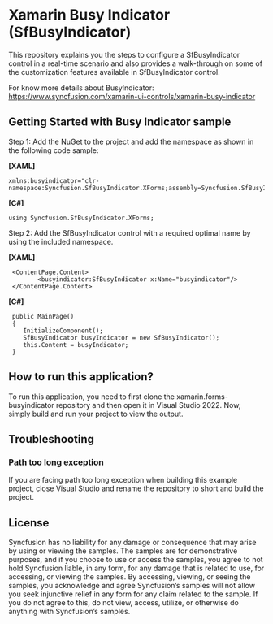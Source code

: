 # Xamarin Busy Indicator (SfBusyIndicator)

This repository explains you the steps to configure a SfBusyIndicator control in a real-time scenario and also provides a walk-through on some of the customization features available in SfBusyIndicator control.

For know more details about BusyIndicator: https://www.syncfusion.com/xamarin-ui-controls/xamarin-busy-indicator

## Getting Started with Busy Indicator sample

Step 1: Add the NuGet to the project and add the namespace as shown in the following code sample:

**[XAML]**

```
xmlns:busyindicator="clr-namespace:Syncfusion.SfBusyIndicator.XForms;assembly=Syncfusion.SfBusyIndicator.XForms"

```
**[C#]**

```
using Syncfusion.SfBusyIndicator.XForms;

```

Step 2: Add the SfBusyIndicator control with a required optimal name by using the included namespace.

**[XAML]**

```
 <ContentPage.Content>
        <busyindicator:SfBusyIndicator x:Name="busyindicator"/>
 </ContentPage.Content>
```
**[C#]**
```
 public MainPage()
 {
    InitializeComponent();
    SfBusyIndicator busyIndicator = new SfBusyIndicator();
    this.Content = busyIndicator;
 }
```
## How to run this application?

To run this application, you need to first clone the xamarin.forms-busyindicator repository and then open it in Visual Studio 2022. Now, simply build and run your project to view the output.

## <a name="troubleshooting"></a>Troubleshooting ##
### Path too long exception
If you are facing path too long exception when building this example project, close Visual Studio and rename the repository to short and build the project.

## License

Syncfusion has no liability for any damage or consequence that may arise by using or viewing the samples. The samples are for demonstrative purposes, and if you choose to use or access the samples, you agree to not hold Syncfusion liable, in any form, for any damage that is related to use, for accessing, or viewing the samples. By accessing, viewing, or seeing the samples, you acknowledge and agree Syncfusion’s samples will not allow you seek injunctive relief in any form for any claim related to the sample. If you do not agree to this, do not view, access, utilize, or otherwise do anything with Syncfusion’s samples.